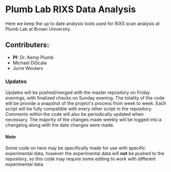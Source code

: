 Plumb Lab RIXS Data Analysis
============================

Here we keep the up to date analysis tools used for RIXS scan analysis at Plumb Lab at Brown University. 

## Contributers:

* **PI:** Dr. Kemp Plumb
* Michael DiScala
* Jurre Wouters 

### Updates
 
Updates will be pushed/merged with the master repository on Friday evenings, with finalized checks on Sunday evening. The totality of the code will be provide a snapshot of the project's process from week to week. Each script will be fully compatible with every other script in the repository. Comments within the code will also be periodically updated when necessary. The majority of the changes made weekly will be logged into a changelog along with the date changes were made. 

#### Note
Some code on here may be specifically made for use with specific experimental data, however the experimental data will **not** be pushed to the repository, so this code may require some editing to work with different experimental data
